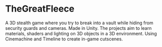 # TheGreatFleece
 A 3D stealth game where you try to break into a vault while hiding from security guards and cameras. Made in Unity. The projects aim to learn materials, shaders and lighting on 3D objects in a 3D environment. Using Cinemachine and Timeline to create in-game cutscenes.
